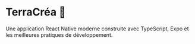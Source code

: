 # TerraCréa 🌱

Une application React Native moderne construite avec TypeScript, Expo et les meilleures pratiques de développement.

